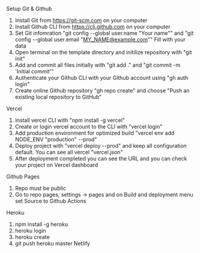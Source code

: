 Setup Git & Github
1. Install Git from https://git-scm.com on your computer
2. Install Github CLI from https://cli.github.com on your computer
3. Set Git infomration "git config --global user.name "Your name"" and "git config --global user.email "MY_NAME@example.com"" Fill with your data
4. Open terminal on the template directory and initilize repository with "git init"
5. Add and commit all files initially with "git add ." and "git commit -m 'Initial commit'"
6. Authenticate your Github CLI with your Github account using "gh auth login"
7. Create online Github repository "gh repo create" and choose "Push an existing local repository to GitHub"

Vercel
1. Install vercel CLI with "npm install -g vercel"
2. Create or login vercel account to the CLI with "vercel login"
3. Add production environment for optimized build "vercel env add NODE_ENV "production" --prod"
4. Deploy project with "vercel deploy --prod" and keep all configuration default.  You can see all vercel "vercel.json"
5. After deployment completed you can see the URL and you can check your project on Vercel dashboard

Github Pages
1. Repo must be public
2. Go to repo pages, settings -> pages and on Build and deployment menu set Source to Github Actions

Heroku
1. npm install -g heroku
2. heroku login
3. heroku create
4. git push heroku master
Netlify